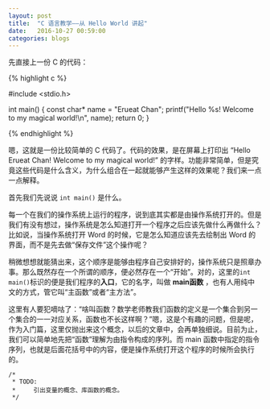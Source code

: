 ```yaml
---
layout:	post
title:	"C 语言教学——从 Hello World 讲起"
date:	2016-10-27 00:59:00
categories:	blogs
---
```


先直接上一份 C 的代码：

{% highlight c %}

#include <stdio.h>

int main()
{
    const char* name = "Erueat Chan";
    printf("Hello %s! Welcome to my magical world!\n", name);
    return 0;
}

{% endhighlight %}

嗯，这就是一份比较简单的 C 代码了。代码的效果，是在屏幕上打印出 “Hello Erueat Chan! Welcome to my magical world!” 的字样。功能非常简单，但是究竟这些代码是什么含义，为什么组合在一起就能够产生这样的效果呢？我们来一点一点解释。

首先我们先说说 ``int main()`` 是什么。

每一个在我们的操作系统上运行的程序，说到底其实都是由操作系统打开的。但是我们有没有想过，操作系统是怎么知道打开一个程序之后应该先做什么再做什么？比如说，当操作系统打开 Word 的时候，它是怎么知道应该先去绘制出 Word 的界面，而不是先去做“保存文件”这个操作呢？

稍微想想就能猜出来，这个顺序是能够由程序自己安排好的，操作系统只是照章办事。那么既然存在一个所谓的顺序，便必然存在一个“开始”。对的，这里的``int main()``标识的便是我们程序的**入口**，它的名字，叫做 **main函数** ，也有人用纯中文的方式，管它叫“主函数”或者“主方法”。

这里有人要犯嘀咕了：“啥叫函数？数学老师教我们函数的定义是一个集合到另一个集合的一一对应关系，函数也不长这样啊？”嗯，这是个有趣的问题，但是呢，作为入门篇，这里仅抛出来这个概念，以后的文章中，会再单独细说。目前为止，我们可以简单地先把“函数”理解为由指令构成的序列。而 main 函数中指定的指令序列，也就是后面花括号中的内容，便是操作系统打开这个程序的时候所会执行的。

```
/*
 * TODO:
 *     引出变量的概念、库函数的概念。
 */
```
